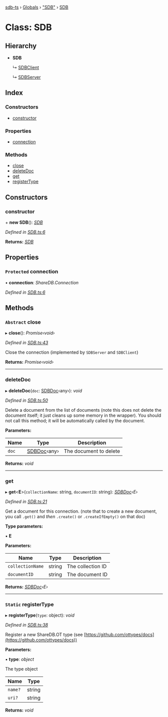 [sdb-ts](../README.md) › [Globals](../globals.md) › ["SDB"](../modules/_sdb_.md) › [SDB](_sdb_.sdb.md)

# Class: SDB

## Hierarchy

* **SDB**

  ↳ [SDBClient](_sdbclient_.sdbclient.md)

  ↳ [SDBServer](_sdbserver_.sdbserver.md)

## Index

### Constructors

* [constructor](_sdb_.sdb.md#constructor)

### Properties

* [connection](_sdb_.sdb.md#protected-connection)

### Methods

* [close](_sdb_.sdb.md#abstract-close)
* [deleteDoc](_sdb_.sdb.md#deletedoc)
* [get](_sdb_.sdb.md#get)
* [registerType](_sdb_.sdb.md#static-registertype)

## Constructors

###  constructor

\+ **new SDB**(): *[SDB](_sdb_.sdb.md)*

*Defined in [SDB.ts:6](https://github.com/soney/sdb-ts/blob/57db8cd/src/SDB.ts#L6)*

**Returns:** *[SDB](_sdb_.sdb.md)*

## Properties

### `Protected` connection

• **connection**: *ShareDB.Connection*

*Defined in [SDB.ts:6](https://github.com/soney/sdb-ts/blob/57db8cd/src/SDB.ts#L6)*

## Methods

### `Abstract` close

▸ **close**(): *Promise‹void›*

*Defined in [SDB.ts:43](https://github.com/soney/sdb-ts/blob/57db8cd/src/SDB.ts#L43)*

Close the connection (implemented by `SDBServer` and `SDBClient`)

**Returns:** *Promise‹void›*

___

###  deleteDoc

▸ **deleteDoc**(`doc`: [SDBDoc](_sdbdoc_.sdbdoc.md)‹any›): *void*

*Defined in [SDB.ts:50](https://github.com/soney/sdb-ts/blob/57db8cd/src/SDB.ts#L50)*

Delete a document from the list of documents (note this does not delete the document itself; it just cleans up some memory in the wrapper).
You should not call this method; it will be automatically called by the document.

**Parameters:**

Name | Type | Description |
------ | ------ | ------ |
`doc` | [SDBDoc](_sdbdoc_.sdbdoc.md)‹any› | The document to delete  |

**Returns:** *void*

___

###  get

▸ **get**<**E**>(`collectionName`: string, `documentID`: string): *[SDBDoc](_sdbdoc_.sdbdoc.md)‹E›*

*Defined in [SDB.ts:21](https://github.com/soney/sdb-ts/blob/57db8cd/src/SDB.ts#L21)*

Get a document for this connection. (note that to create a new document, you call `.get()` and *then* `.create()` or `.createIfEmpty()` on that doc)

**Type parameters:**

▪ **E**

**Parameters:**

Name | Type | Description |
------ | ------ | ------ |
`collectionName` | string | The collection ID |
`documentID` | string | The document ID  |

**Returns:** *[SDBDoc](_sdbdoc_.sdbdoc.md)‹E›*

___

### `Static` registerType

▸ **registerType**(`type`: object): *void*

*Defined in [SDB.ts:38](https://github.com/soney/sdb-ts/blob/57db8cd/src/SDB.ts#L38)*

Register a new ShareDB.OT type (see [https://github.com/ottypes/docs](https://github.com/ottypes/docs))

**Parameters:**

▪ **type**: *object*

The type object

Name | Type |
------ | ------ |
`name?` | string |
`uri?` | string |

**Returns:** *void*
